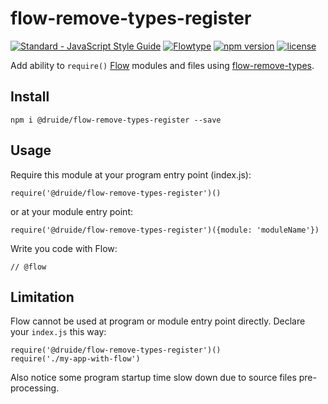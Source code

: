 # flow-remove-types-register

[![Standard - JavaScript Style Guide](https://img.shields.io/badge/code%20style-standard-brightgreen.svg)](http://standardjs.com/)
[![Flowtype](https://img.shields.io/badge/type%20check-flow-brightgreen.svg)](https://flowtype.org/)
[![npm version](https://img.shields.io/npm/v/@druide/flow-remove-types-register.svg)](https://www.npmjs.com/package/@druide/flow-remove-types-register)
[![license](https://img.shields.io/github/license/druide/flow-remove-types-register.svg)](https://github.com/druide/flow-remove-types-register)

Add ability to `require()` [Flow](https://flowtype.org) modules and files using
[flow-remove-types](https://github.com/leebyron/flow-remove-types).

## Install

```
npm i @druide/flow-remove-types-register --save
```

## Usage

Require this module at your program entry point (index.js):

```
require('@druide/flow-remove-types-register')()
```

or at your module entry point:

```
require('@druide/flow-remove-types-register')({module: 'moduleName'})
```

Write you code with Flow:

```
// @flow
```

## Limitation

Flow cannot be used at program or module entry point directly.
Declare your `index.js` this way:

```
require('@druide/flow-remove-types-register')()
require('./my-app-with-flow')
```

Also notice some program startup time slow down due to source files
pre-processing.
